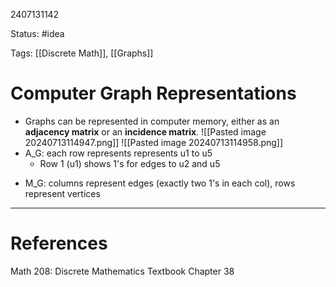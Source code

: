 2407131142

Status: #idea

Tags: [[Discrete Math]], [[Graphs]]

# Computer Graph Representations

* Graphs can be represented in computer memory, either as an **adjacency matrix** or an **incidence matrix**. 
![[Pasted image 20240713114947.png]]
![[Pasted image 20240713114958.png]]
* A_G: each row represents represents u1 to u5 
	* Row 1 (u1) shows 1's for edges to u2 and u5 
- M_G: columns represent edges (exactly two 1's in each col), rows represent vertices
---
# References
Math 208: Discrete Mathematics Textbook Chapter 38 